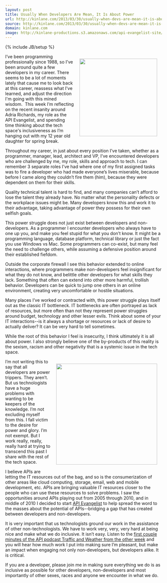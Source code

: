```yaml
---
layout: post
title: Usually When Developers Are Mean, It Is About Power
url: http://kinlane.com/2013/03/30/usually-when-devs-are-mean-it-is-about-power/
source: http://kinlane.com/2013/03/30/usually-when-devs-are-mean-it-is-about-power/
domain: kinlane.com
image: http://kinlane-productions.s3.amazonaws.com/api-evangelist-site/blog/angry-bird.jpg
---
```

{% include JB/setup %}<p><p><a href="http://www.fanpop.com/clubs/angry-birds-are-amazing/images/32024326/title/angry-bird-photo" target="_blank"><img style="padding: 15px;" src="https://s3.amazonaws.com/kinlane-productions/angry-bird.jpg" alt="" width="250" align="right" /></a></p>
<p>I&rsquo;ve been programming professionally since 1988, so I&rsquo;ve been around quite a few developers in my career. There seems to be a lot of moments lately that cause me to look back at this career, reassess what I've learned, and adjust the direction I'm going with this mined wisdom. &nbsp;This week I&rsquo;m reflecting on the recent insanity around Adria Richards, my role as the API Evangelist, and spending time thinking about the tech space's inclusiveness as I&rsquo;m hanging out with my 12 year old daughter for spring break.</p>
<p>Throughout my career, in just about every position I&rsquo;ve taken, whether as a programmer, manager, lead, architect and VP, I&rsquo;ve encountered developers who are challenged by me, my role, skills and approach to tech.  I can remember 3 separate roles I&rsquo;ve had where one of my first assigned tasks was to fire a developer who had made everyone&rsquo;s lives miserable, because before I came along they couldn&rsquo;t fire them (him), because they were dependent on them for their skills.</p>
<p>Quality technical talent is hard to find, and many companies can&rsquo;t afford to lose the talent they already have.  No matter what the personality defects or the workplace issues might be.  Many developers know this and work it to their advantage, taking advantage of power they possess for their own selfish goals.</p>
<p>This power struggle does not just exist between developers and non-developers.  As a programmer I encounter developers who always have to one up you, and make you feel stupid for what you don&rsquo;t know.  It might be a programming language, database platform, technical library or just the fact you use Windows vs Mac.  Some programmers can co-exist, but many feel the need to challenge others, while assuming a defensive position around their established fiefdom.</p>
<p>Outside the corporate firewall I see this behavior extended to online interactions, where programmers make non-developers feel insignificant for what they do not know, and belittle other developers for what skills they lack.  Something that often can extend into other more harmful, trollish behavior.  Developers can be quick to jump one others in an online environment,  creating very uncomfortable or hostile situations.</p>
<p>Many places I&rsquo;ve worked or contracted with, this power struggle plays itself out as the classic IT bottleneck.  IT bottlenecks are often portrayed as lack of resources, but more often than not they represent power struggles around budget, technology and other lesser evils.  Think about some of your IT interactions--is it always a shortage or resources or lack of desire to actually deliver?  It can be very hard to tell sometimes.</p>
<p>While the root of this behavior I feel is insecurity, I think ultimately it is all about power.  I also strongly believe one of the by-products of this reality is the sexism, racism and other negativity that is a systemic issue in the tech space.</p>
<p><img style="padding: 15px;" src="https://s3.amazonaws.com/kinlane-productions/information-technology.jpg" alt="" width="325" align="right" /></p>
<p>I&rsquo;m not writing this to say that all developers are power trippers.  They aren&rsquo;t.  But us technologists have a huge problems with wanting to be keepers of the knowledge.  I&rsquo;m not excluding myself from this.  I fall victim to the desire for power and glory.  I&rsquo;m not exempt.  But I work really, really, really hard at trying to transcend this past I share with the rest of the tech space.</p>
<p>I believe APIs are letting the IT resources out of the bag, and so is the consumerization of other areas like cloud computing, storage, email, web and mobile development, etc. APIs are bringing valuable IT resources closer to the people who can use these resources to solve problems.  I saw the opportunities around APIs playing out from 2005 through 2010, and in middle of 2010 I decided to start <a title="API Evangelist" href="http://apievangelist.com">API Evangelist</a> to help spread the word to the masses about the potential of APIs--bridging a gap that has created between developers and non-developers.</p>
<p>It is very important that us technologists ground our work in the assistance of other non-technologists.  We have to work very, very, very hard at being nice and make what we do inclusive.  It isn&rsquo;t easy.  Listen to the <a href="http://trafficandweather.io/post/44802468357/episode-7-i-went-through-three-cliches-there">first couple minutes of the API podcast Traffic and Weather from the other  week</a> and you will hear how much work I put into making sure I&rsquo;m pleasant, but make an impact when engaging not only non-developers, but developers alike.  It is critical.</p>
<p>If you are a developer, please join me in making sure everything we do is as inclusive as possible for other developers, non-developers and most importantly of other sexes, races and anyone we encounter in what we do.</p></p>

